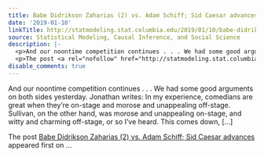 ```yaml
---
title: Babe Didrikson Zaharias (2) vs. Adam Schiff; Sid Caesar advances
date: '2019-01-10'
linkTitle: http://statmodeling.stat.columbia.edu/2019/01/10/babe-didrikson-zaharias-2-vs-adam-schiff-sid-caesar-advances/
source: Statistical Modeling, Causal Inference, and Social Science
description: |-
  <p>And our noontime competition continues . . . We had some good arguments on both sides yesterday. Jonathan writes: In my experience, comedians are great when they’re on-stage and morose and unappealing off-stage. Sullivan, on the other hand, was morose and unappealing on-stage, and witty and charming off-stage, or so I’ve heard. This comes down, [&#8230;]</p>
  <p>The post <a rel="nofollow" href="http://statmodeling.stat.columbia.edu/2019/01/10/babe-didrikson-zaharias-2-vs-adam-schiff-sid-caesar-advances/">Babe Didrikson Zaharias (2) vs. Adam Schiff; Sid Caesar advances</a> appeared first on ...
disable_comments: true
---
```

<p>And our noontime competition continues . . . We had some good arguments on both sides yesterday. Jonathan writes: In my experience, comedians are great when they’re on-stage and morose and unappealing off-stage. Sullivan, on the other hand, was morose and unappealing on-stage, and witty and charming off-stage, or so I’ve heard. This comes down, [&#8230;]</p>
<p>The post <a rel="nofollow" href="http://statmodeling.stat.columbia.edu/2019/01/10/babe-didrikson-zaharias-2-vs-adam-schiff-sid-caesar-advances/">Babe Didrikson Zaharias (2) vs. Adam Schiff; Sid Caesar advances</a> appeared first on ...